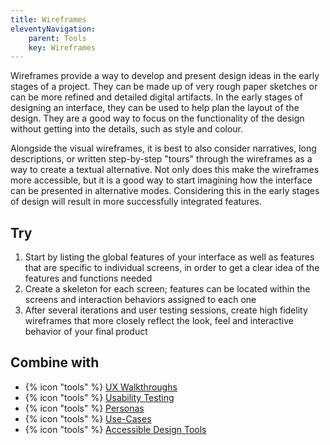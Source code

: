 ```yaml
---
title: Wireframes
eleventyNavigation:
    parent: Tools
    key: Wireframes
---
```


Wireframes provide a way to develop and present design ideas in the early stages of a project. They can be made up of
very rough paper sketches or can be more refined and detailed digital artifacts. In the early stages of designing an
interface, they can be used to help plan the layout of the design. They are a good way to focus on the functionality of
the design without getting into the details, such as style and colour.

Alongside the visual wireframes, it is best to also consider narratives, long descriptions, or written step-by-step
"tours" through the wireframes as a way to create a textual alternative. Not only does this make the wireframes more
accessible, but it is a good way to start imagining how the interface can be presented in alternative modes. Considering
this in the early stages of design will result in more successfully integrated features.

## Try

1. Start by listing the global features of your interface as well as features that are specific to individual screens,
   in order to get a clear idea of the features and functions needed
2. Create a skeleton for each screen; features can be located within the screens and interaction behaviors assigned to
   each one
3. After several iterations and user testing sessions, create high fidelity wireframes that more closely reflect the
   look, feel and interactive behavior of your final product

## Combine with

* {% icon "tools" %} [UX Walkthroughs](../../tools/ux-walkthroughs/)
* {% icon "tools" %} [Usability Testing](../../tools/usability-testing/)
* {% icon "tools" %} [Personas](../../tools/personas/)
* {% icon "tools" %} [Use-Cases](../../tools/use-cases/)
* {% icon "tools" %} [Accessible Design Tools](../../tools/accessible-design-tools/)
